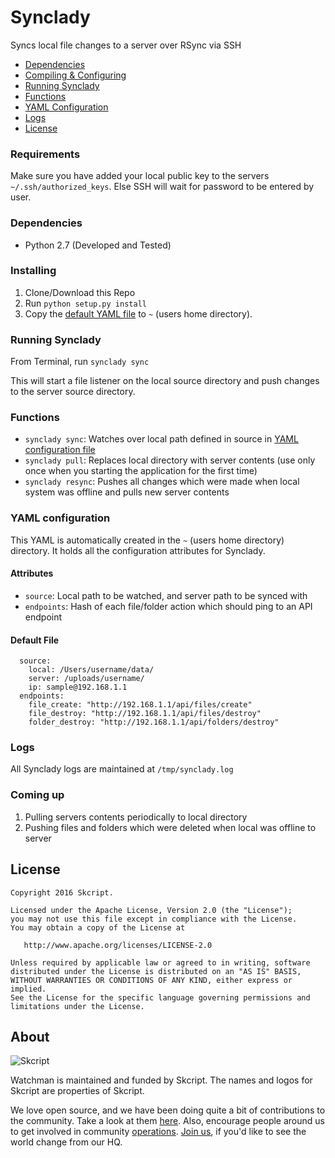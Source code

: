 # Synclady
Syncs local file changes to a server over RSync via SSH

* [Dependencies](#dependencies)
* [Compiling & Configuring](#compiling--configuring)
* [Running Synclady](#running-synclady)
* [Functions](#functions)
* [YAML Configuration](#yaml-config)
* [Logs](#logs)
* [License](#license)

### Requirements
Make sure you have added your local public key to the servers `~/.ssh/authorized_keys`.
Else SSH will wait for password to be entered by user.

### Dependencies
* Python 2.7 (Developed and Tested)

### Installing
1. Clone/Download this Repo
2. Run `python setup.py install`
3. Copy the [default YAML file](#yaml-config) to `~` (users home directory).

### Running Synclady
From Terminal, run
```synclady sync```

This will start a file listener on the local source directory and push changes to
the server source directory.

### Functions
* `synclady sync`: Watches over local path defined in source in [YAML configuration file](#yaml-config)
* `synclady pull`: Replaces local directory with server contents (use only once
  when you starting the application for the first time)
* `synclady resync`: Pushes all changes which were made when local system was
  offline and pulls new server contents

### YAML configuration
This YAML is automatically created in the `~` (users home directory) directory.
It holds all the configuration attributes for Synclady.

#### Attributes
* `source`: Local path to be watched, and server path to be synced with
* `endpoints`: Hash of each file/folder action which should ping to an API endpoint

#### Default File
```
  source:
    local: /Users/username/data/
    server: /uploads/username/
    ip: sample@192.168.1.1
  endpoints:
    file_create: "http://192.168.1.1/api/files/create"
    file_destroy: "http://192.168.1.1/api/files/destroy"
    folder_destroy: "http://192.168.1.1/api/folders/destroy"
```

### Logs
All Synclady logs are maintained at `/tmp/synclady.log`

### Coming up
1. Pulling servers contents periodically to local directory
2. Pushing files and folders which were deleted when local was offline to server

License
--------

    Copyright 2016 Skcript.

    Licensed under the Apache License, Version 2.0 (the "License");
    you may not use this file except in compliance with the License.
    You may obtain a copy of the License at

       http://www.apache.org/licenses/LICENSE-2.0

    Unless required by applicable law or agreed to in writing, software
    distributed under the License is distributed on an "AS IS" BASIS,
    WITHOUT WARRANTIES OR CONDITIONS OF ANY KIND, either express or implied.
    See the License for the specific language governing permissions and
    limitations under the License.

About
-----

![Skcript](http://www.skcript.com/static/skcript_norm.png)

Watchman is maintained and funded by Skcript. The names and logos for
Skcript are properties of Skcript.

We love open source, and we have been doing quite a bit of contributions to the community. Take a look at them [here][skcriptoss]. Also, encourage people around us to get involved in community [operations][community]. [Join us][hiring], if you'd like to see the world change from our HQ.

[skcriptoss]: http://skcript.github.io/
[community]: http://www.skcript.com/community?utm_source=github
[hiring]: http://www.skcript.com/careers?utm_source=github

